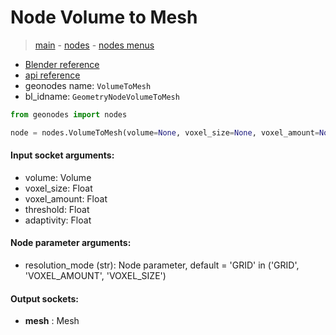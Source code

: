 # Node Volume to Mesh

> [main](../structure.md) - [nodes](nodes.md) - [nodes menus](nodes_menus.md)

- [Blender reference](https://docs.blender.org/manual/en/latest/modeling/geometry_nodes/volume/volume_to_mesh.html)
- [api reference](https://docs.blender.org/api/current/bpy.types.GeometryNodeVolumeToMesh.html)
- geonodes name: `VolumeToMesh`
- bl_idname: `GeometryNodeVolumeToMesh`

```python
from geonodes import nodes

node = nodes.VolumeToMesh(volume=None, voxel_size=None, voxel_amount=None, threshold=None, adaptivity=None, resolution_mode='GRID')
```

#### Input socket arguments:

- volume: Volume
- voxel_size: Float
- voxel_amount: Float
- threshold: Float
- adaptivity: Float

#### Node parameter arguments:

- resolution_mode (str): Node parameter, default = 'GRID' in ('GRID', 'VOXEL_AMOUNT', 'VOXEL_SIZE')

#### Output sockets:

- **mesh** : Mesh

